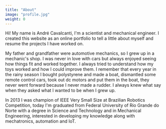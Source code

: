 ```yaml
---
title: "About"
image: "profile.jpg"
weight: 0
---
```


Hi! My name is André Cavalcanti, I'm a scientist and mechanical engineer. I created this website as an online portfolio to tell a little about myself and resume the projects I have worked on. 

My father and grandfather were automotive mechanics, so I grew up in a mechanic's shop. I was never in love with cars but always enjoyed seeing how things fit and worked together. I always tried to understand how my toys worked and how I could improve them. I remember that every year in the rainy season I bought polystyrene and made a boat, dismantled some remote control cars, took out dc motors and put them in the boat, they never went forward because I never made a rudder. I always knew what say when they asked what I wanted to be when I grew up. 

In 2013 I was champion of IEEE Very Small Size at Brazilian Robotics Competition, today I'm graduated from Federal University of Rio Grande do Norte with a degree in Science and Technology and in Mechanical Engineering, interested in developing my knowledge along with mechatronics, automation and IoT.